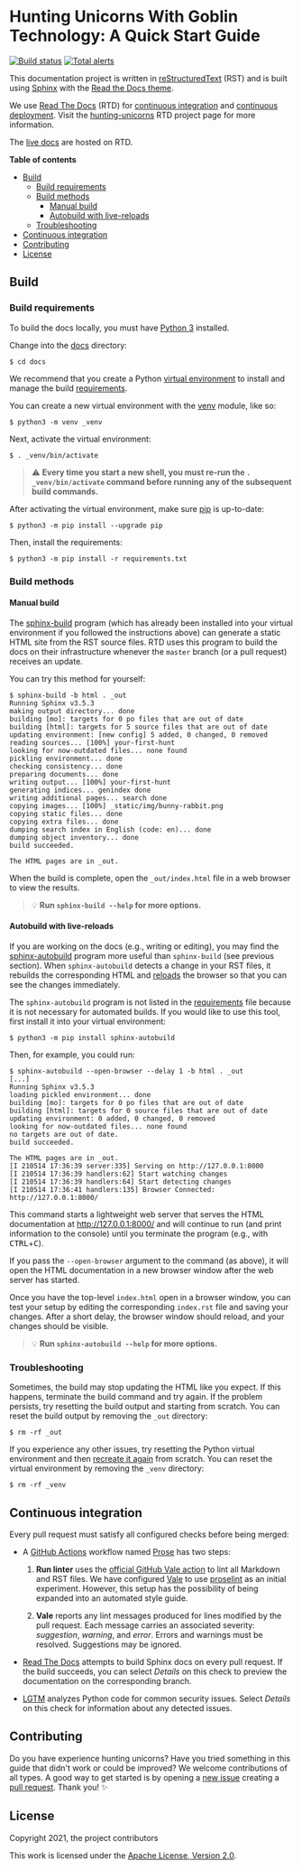 # Hunting Unicorns With Goblin Technology: A Quick Start Guide

[![Build status](https://readthedocs.org/projects/hunting-unicorns/badge/?version=latest)](http://hunting-unicorns.readthedocs.io/en/latest/?badge=latest) [![Total alerts](https://img.shields.io/lgtm/alerts/g/norosa/hunting-unicorns.svg?logo=lgtm&logoWidth=18)](https://lgtm.com/projects/g/norosa/hunting-unicorns/alerts/)

This documentation project is written in [reStructuredText](http://sphinx-doc.org/rest.html) (RST) and is built using [Sphinx](http://www.sphinx-doc.org/) with the [Read the Docs theme](https://github.com/snide/sphinx_rtd_theme).

We use [Read The Docs](https://readthedocs.org/) (RTD) for [continuous integration](https://docs.readthedocs.io/en/stable/pull-requests.html) and [continuous deployment](https://docs.readthedocs.io/en/stable/webhooks.html). Visit the [hunting-unicorns](https://readthedocs.org/projects/hunting-unicorns/) RTD project page for more information.

The [live docs](https://hunting-unicorns.readthedocs.io/) are hosted on RTD.

**Table of contents**

  * [Build](#build)
    + [Build requirements](#build-requirements)
    + [Build methods](#build-methods)
      - [Manual build](#manual-build)
      - [Autobuild with live-reloads](#autobuild-with-live-reloads)
    + [Troubleshooting](#troubleshooting)
  * [Continuous integration](#continuous-integration)
  * [Contributing](#contributing)
  * [License](#license)

## Build

### Build requirements

To build the docs locally, you must have [Python 3](https://www.python.org/downloads/) installed.

Change into the [docs](https://github.com/norosa/hunting-unicorns/tree/master/docs) directory:

```console
$ cd docs
```

We recommend that you create a Python [virtual environment](https://docs.python.org/3/tutorial/venv.html) to install and manage the build [requirements](https://github.com/norosa/hunting-unicorns/tree/master/docs/requirements.txt).

You can create a new virtual environment with the [venv](https://docs.python.org/3/library/venv.html)  module, like so:

```console
$ python3 -m venv _venv
```

Next, activate the virtual environment:

```console
$ . _venv/bin/activate
```

> :warning: **Every time you start a new shell, you must re-run the `. _venv/bin/activate` command before running any of the subsequent build commands.**

After activating the virtual environment, make sure [pip](https://pypi.org/project/pip/) is up-to-date:

```console
$ python3 -m pip install --upgrade pip
```

Then, install the requirements:

```console
$ python3 -m pip install -r requirements.txt
```

### Build methods

#### Manual build

The [sphinx-build](https://www.sphinx-doc.org/en/3.x/man/sphinx-build.html) program (which has already been installed into your virtual environment if you followed the instructions above) can generate a static HTML site from the RST source files. RTD uses this program to build the docs on their infrastructure whenever the `master` branch (or a pull request) receives an update.

You can try this method for yourself:

```console
$ sphinx-build -b html . _out
Running Sphinx v3.5.3
making output directory... done
building [mo]: targets for 0 po files that are out of date
building [html]: targets for 5 source files that are out of date
updating environment: [new config] 5 added, 0 changed, 0 removed
reading sources... [100%] your-first-hunt
looking for now-outdated files... none found
pickling environment... done
checking consistency... done
preparing documents... done
writing output... [100%] your-first-hunt
generating indices... genindex done
writing additional pages... search done
copying images... [100%] _static/img/bunny-rabbit.png
copying static files... done
copying extra files... done
dumping search index in English (code: en)... done
dumping object inventory... done
build succeeded.

The HTML pages are in _out.
```

When the build is complete, open the `_out/index.html` file in a web browser to view the results.

> :bulb: **Run `sphinx-build --help` for more options.**

#### Autobuild with live-reloads

If you are working on the docs (e.g., writing or editing), you may find the [sphinx-autobuild](https://pypi.org/project/sphinx-autobuild/) program more useful than `sphinx-build` (see previous section). When `sphinx-autobuild` detects a change in your RST files, it rebuilds the corresponding HTML and [reloads](https://www.npmjs.com/package/livereload) the browser so that you can see the changes immediately.

The `sphinx-autobuild` program is not listed in the [requirements](https://github.com/norosa/hunting-unicorns/tree/master/docs/requirements.txt) file because it is not necessary for automated builds. If you would like to use this tool, first install it into your virtual environment:

```console
$ python3 -m pip install sphinx-autobuild
```

Then, for example, you could run:

```console
$ sphinx-autobuild --open-browser --delay 1 -b html . _out
[...]
Running Sphinx v3.5.3
loading pickled environment... done
building [mo]: targets for 0 po files that are out of date
building [html]: targets for 0 source files that are out of date
updating environment: 0 added, 0 changed, 0 removed
looking for now-outdated files... none found
no targets are out of date.
build succeeded.

The HTML pages are in _out.
[I 210514 17:36:39 server:335] Serving on http://127.0.0.1:8000
[I 210514 17:36:39 handlers:62] Start watching changes
[I 210514 17:36:39 handlers:64] Start detecting changes
[I 210514 17:36:41 handlers:135] Browser Connected: http://127.0.0.1:8000/
```

This command starts a lightweight web server that serves the HTML documentation at http://127.0.0.1:8000/ and will continue to run (and print information to the console) until you terminate the program (e.g., with <kbd>CTRL</kbd>+<kbd>C</kbd>).

If you pass the `--open-browser` argument to the command (as above), it will open the HTML documentation in a new browser window after the web server has started.

Once you have the top-level `index.html` open in a browser window, you can test your setup by editing the corresponding `index.rst` file and saving your changes. After a short delay, the browser window should reload, and your changes should be visible.

> :bulb: **Run `sphinx-autobuild --help` for more options.**

### Troubleshooting

Sometimes, the build may stop updating the HTML like you expect. If this
happens, terminate the build command and try again. If the problem persists,
try resetting the build output and starting from scratch. You can reset the
build output by removing the `_out` directory:

```console
$ rm -rf _out
```

If you experience any other issues, try resetting the Python virtual environment and then [recreate it again](#build-requirements) from scratch. You can reset the virtual environment by removing the `_venv` directory:

```console
$ rm -rf _venv
```

## Continuous integration

Every pull request must satisfy all configured checks before being merged:

- A [GitHub Actions](https://github.com/features/actions) workflow named [Prose](https://github.com/norosa/hunting-unicorns/blob/nomi/vale/.github/workflows/prose.yml) has two steps:

  1. **Run linter** uses the [official GitHub Vale action](https://github.com/errata-ai/vale-action) to lint all Markdown and RST files. We have configured [Vale](https://github.com/errata-ai/vale) to use [proselint](https://github.com/errata-ai/proselint) as an initial experiment. However, this setup has the possibility of being expanded into an automated style guide.

  2. **Vale** reports any lint messages produced for lines modified by the pull request. Each message carries an associated severity: *suggestion*, *warning*, and *error*. Errors and warnings must be resolved. Suggestions may be ignored.

- [Read The Docs](https://docs.readthedocs.io/en/stable/pull-requests.html) attempts to build Sphinx docs on every pull request. If the build succeeds, you can select *Details* on this check to preview the documentation on the corresponding branch.

- [LGTM](https://lgtm.com/) analyzes Python code for common security issues. Select *Details* on this check for information about any detected issues.

## Contributing

Do you have experience hunting unicorns? Have you tried something in this guide that didn't work or could be improved? We welcome contributions of all types. A good way to get started is by opening a [new issue](https://github.com/norosa/hunting-unicorns/issues) creating a [pull request](https://github.com/norosa/hunting-unicorns/pulls). Thank you! :sparkles:

## License

Copyright 2021, the project contributors

This work is licensed under the [Apache License, Version 2.0](https://github.com/norosa/hunting-unicorns/blob/nomi/docs-docs/LICENSE.txt).

